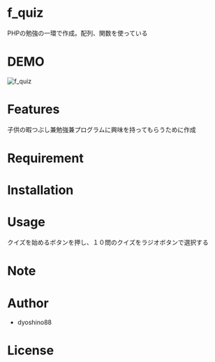 # f_quiz
PHPの勉強の一環で作成。配列、関数を使っている

# DEMO
![f_quiz](https://github.com/dyoshino88/f_quiz/assets/130971236/9dc86fff-b5c3-493f-a1ff-ffe744b7178c)


# Features
子供の暇つぶし兼勉強兼プログラムに興味を持ってもらうために作成<br>

# Requirement

# Installation

# Usage
クイズを始めるボタンを押し、１０問のクイズをラジオボタンで選択する

# Note

# Author

* dyoshino88

# License
